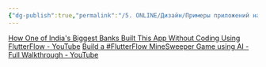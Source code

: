 ```yaml
---
{"dg-publish":true,"permalink":"/5. ONLINE/Дизайн/Примеры приложений на FlutterFlow/","created":"2024-11-28T15:36:30.906-03:00","updated":"2024-11-28T16:02:57.685-03:00"}
---
```



[How One of India's Biggest Banks Built This App Without Coding Using FlutterFlow - YouTube](https://www.youtube.com/watch?v=97cTVvL-pxA)
[Build a #FlutterFlow MineSweeper Game using AI - Full Walkthrough - YouTube](https://www.youtube.com/watch?v=-PaJYhEe4FE&t=2090s)

